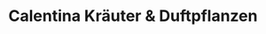 ---
title: "Calentina Kräuter & Duftpflanzen"
url: /much/calentina-kraeuter-und-duftpflanzen/
shop: Hofladen
---